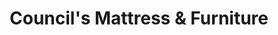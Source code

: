 ---
title: "Council's Mattress & Furniture"
url: /lexington/councils-mattress-und-furniture/
shop: Möbel
---